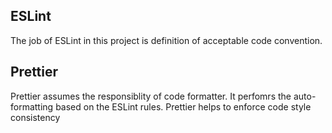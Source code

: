 ## ESLint
The job of ESLint in this project is definition of acceptable code convention.

## Prettier
Prettier assumes the responsiblity of code formatter. It perfomrs the auto-formatting based on the ESLint rules.
Prettier helps to enforce code style consistency